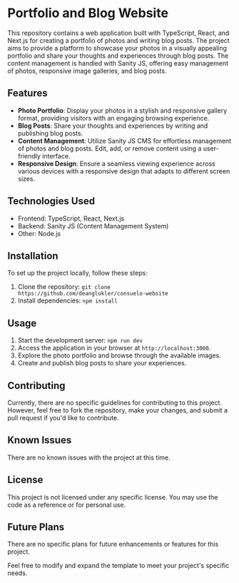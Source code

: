 # Portfolio and Blog Website

This repository contains a web application built with TypeScript, React, and Next.js for creating a portfolio of photos and writing blog posts. The project aims to provide a platform to showcase your photos in a visually appealing portfolio and share your thoughts and experiences through blog posts. The content management is handled with Sanity JS, offering easy management of photos, responsive image galleries, and blog posts.

## Features

- **Photo Portfolio**: Display your photos in a stylish and responsive gallery format, providing visitors with an engaging browsing experience.
- **Blog Posts**: Share your thoughts and experiences by writing and publishing blog posts.
- **Content Management**: Utilize Sanity JS CMS for effortless management of photos and blog posts. Edit, add, or remove content using a user-friendly interface.
- **Responsive Design**: Ensure a seamless viewing experience across various devices with a responsive design that adapts to different screen sizes.

## Technologies Used

- Frontend: TypeScript, React, Next.js
- Backend: Sanity JS (Content Management System)
- Other: Node.js

## Installation

To set up the project locally, follow these steps:

1. Clone the repository: `git clone https://github.com/deanglukler/consuelo-website`
2. Install dependencies: `npm install`

## Usage

1. Start the development server: `npm run dev`
2. Access the application in your browser at `http://localhost:3000`.
3. Explore the photo portfolio and browse through the available images.
4. Create and publish blog posts to share your experiences.

## Contributing

Currently, there are no specific guidelines for contributing to this project. However, feel free to fork the repository, make your changes, and submit a pull request if you'd like to contribute.

## Known Issues

There are no known issues with the project at this time.

## License

This project is not licensed under any specific license. You may use the code as a reference or for personal use.

## Future Plans

There are no specific plans for future enhancements or features for this project.

Feel free to modify and expand the template to meet your project's specific needs.
